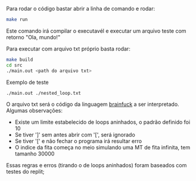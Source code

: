 Para rodar o código bastar abrir a linha de comando e rodar:

```sh
make run 
```

Este comando irá compilar o executavél e executar um arquivo teste com retorno "Ola, mundo!"

Para executar com arquivo txt próprio basta rodar:

```sh
make build
cd src
./main.out <path do arquivo txt>
```

Exemplo de teste
```sh
./main.out ./nested_loop.txt
``` 

O arquivo txt será o código da linguagem [brainfuck](https://pt.wikipedia.org/wiki/Brainfuck) a ser interpretado. Algumas observações:
- Existe um limite estabelecido de loops aninhados, o padrão definido foi 10
- Se tiver ']' sem antes abrir com '[', será ignorado
- Se tiver '[' e não fechar o programa irá resultar erro
- O indice da fita começa no meio simulando uma MT de fita infinita, tem tamanho 30000

Essas regras e erros (tirando o de loops aninhados) foram baseados com testes do replit;